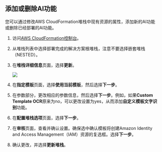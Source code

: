 ## 添加或删除AI功能

您可以通过修改AWS CloudFormation堆栈中现有资源的属性，添加新的AI功能或删除已经部署的AI功能。

1. 访问[AWS CloudFormation控制台](https://console.aws.amazon.com/cloudformation/)。

2. 从堆栈列表中选择部署完成的解决方案根堆栈，注意不要选择嵌套堆栈（NESTED）。

3. 在**堆栈详细信息**页面，选择**更新**。

    ![](./images/update.png)

4. 在**指定模板**页面，选择**使用当前模板**，然后选择**下一步**。

5. 在参数部分，更改相应的参数信息，然后选择**下一步**。例如，如果**Custom Template OCR**原来为no，可以更改设置为yes，从而添加**自定义模板文字识别**功能。

6. 在**配置堆栈选项**页面，选择**下一步**。

7. 在**审核**页面，查看并确认设置。确保选中确认模板将创建Amazon Identity and Access Management（IAM）资源的复选框。选择**下一步**。

8. 确认更改，并选择**更新堆栈**。

[template-china1]:https://cn-north-1.console.amazonaws.cn/cloudformation/home?region=cn-north-1#/stacks/create/template?stackName=AIKitsInferOCRStack&templateURL=https://aws-gcr-solutions.s3.cn-north-1.amazonaws.com.cn/Aws-gcr-ai-solution-kit/v1.2.0/AI-Solution-Kit.template

[template-global]: https://console.aws.amazon.com/cloudformation/home?region=us-east-1#/stacks/create/template?stackName=AIKitsInferOCRStack&templateURL=https://aws-gcr-solutions.s3.amazonaws.com/Aws-gcr-ai-solution-kit/v1.2.0/AI-Solution-Kit.template

